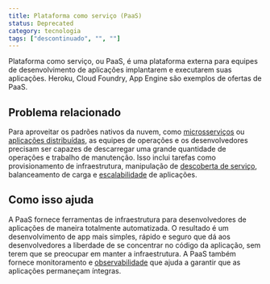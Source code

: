 ```yaml
---
title: Plataforma como serviço (PaaS)
status: Deprecated
category: tecnologia
tags: ["descontinuado", "", ""]
---
```


Plataforma como serviço, ou PaaS, é uma plataforma externa para equipes de desenvolvimento de aplicações implantarem e executarem suas aplicações. Heroku, Cloud Foundry, App Engine são exemplos de ofertas de PaaS.

## Problema relacionado

Para aproveitar os padrões nativos da nuvem, como [microsserviços](/pt-br/microservices-architecture/) ou [aplicações distribuídas](/distributed-apps/), as equipes de operações e os desenvolvedores precisam ser capazes de descarregar uma grande quantidade de operações e trabalho de manutenção. Isso inclui tarefas como provisionamento de infraestrutura, manipulação de [descoberta de serviço](/service-discovery/), balanceamento de carga e [escalabilidade](/pt-br/scalability/) de aplicações.

## Como isso ajuda

A PaaS fornece ferramentas de infraestrutura para desenvolvedores de aplicações de maneira totalmente automatizada. O resultado é um desenvolvimento de app mais simples, rápido e seguro que dá aos desenvolvedores a liberdade de se concentrar no código da aplicação, sem terem que se preocupar em manter a infraestrutura. A PaaS também fornece monitoramento e [observabilidade](/pt-br/observability/) que ajuda a garantir que as aplicações permaneçam íntegras.
